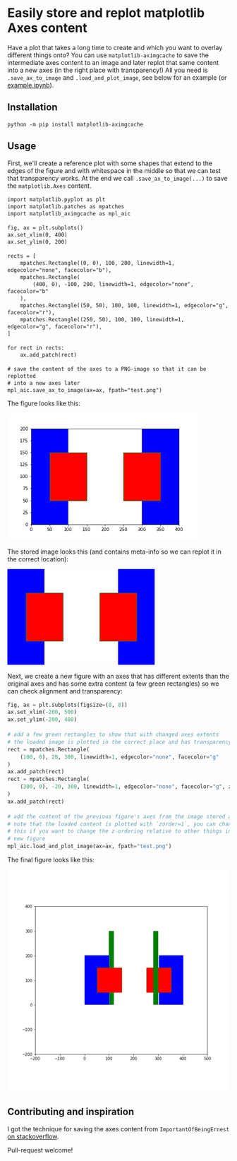 # Easily store and replot matplotlib Axes content

Have a plot that takes a long time to create and which you want to overlay
different things onto? You can use `matplotlib-aximgcache` to save the
intermediate axes content to an image and later replot that same content into a
new axes (in the right place with transparency!) All you need is
`.save_ax_to_image` and `.load_and_plot_image`, see below for an example (or
[example.ipynb](example.ipynb)).


## Installation

```
python -m pip install matplotlib-aximgcache
```

## Usage

First, we'll create a reference plot with some shapes that extend to the edges
of the figure and with whitespace in the middle so that we can test that
transparency works. At the end we call `.save_ax_to_image(...)` to save the
`matplotlib.Axes` content.

```python3
import matplotlib.pyplot as plt
import matplotlib.patches as mpatches
import matplotlib_aximgcache as mpl_aic

fig, ax = plt.subplots()
ax.set_xlim(0, 400)
ax.set_ylim(0, 200)

rects = [
    mpatches.Rectangle((0, 0), 100, 200, linewidth=1, edgecolor="none", facecolor="b"),
    mpatches.Rectangle(
        (400, 0), -100, 200, linewidth=1, edgecolor="none", facecolor="b"
    ),
    mpatches.Rectangle((50, 50), 100, 100, linewidth=1, edgecolor="g", facecolor="r"),
    mpatches.Rectangle((250, 50), 100, 100, linewidth=1, edgecolor="g", facecolor="r"),
]

for rect in rects:
    ax.add_patch(rect)

# save the content of the axes to a PNG-image so that it can be replotted
# into a new axes later
mpl_aic.save_ax_to_image(ax=ax, fpath="test.png")
```

The figure looks like this:

![](initial.png)

The stored image looks this (and contains meta-info so we can replot it in the
correct location):

![](test.png)


Next, we create a new figure with an axes that has different extents than the
original axes and has some extra content (a few green rectangles) so we can
check alignment and transparency:

```python
fig, ax = plt.subplots(figsize=(8, 8))
ax.set_xlim(-200, 500)
ax.set_ylim(-200, 400)

# add a few green rectangles to show that with changed axes extents
# the loaded image is plotted in the correct place and has transparency
rect = mpatches.Rectangle(
    (100, 0), 20, 300, linewidth=1, edgecolor="none", facecolor="g"
)
ax.add_patch(rect)
rect = mpatches.Rectangle(
    (300, 0), -20, 300, linewidth=1, edgecolor="none", facecolor="g", zorder=2
)
ax.add_patch(rect)

# add the content of the previous figure's axes from the image stored above
# note that the loaded content is plotted with `zorder=1`, you can change
# this if you want to change the z-ordering relative to other things in your
# new figure
mpl_aic.load_and_plot_image(ax=ax, fpath="test.png")
```

The final figure looks like this:

![](final.png)


## Contributing and inspiration

I got the technique for saving the axes content from `ImportantOfBeingErnest`
[on stackoverflow](https://stackoverflow.com/a/43099136/271776).

Pull-request welcome!
